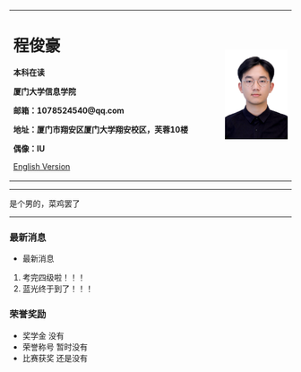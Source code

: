 <div>
<table border="0">
  <tr>
    <td width="75%">
      <h1>程俊豪</h1>
      <p><b>本科在读</b></p>
      <p><b>厦门大学信息学院</b></p>
      <p><b>邮箱：1078524540@qq.com</b></p>
      <p><b>地址：厦门市翔安区厦门大学翔安校区，芙蓉10楼</b></p>
      <p><b>偶像：IU</b></p>
      <p><a href="/index-en.html">English Version</a></p>
    </td>
    <td width="25%">
      <img src="/IMG_8736.JPG" width="100%">
    </td>
  </tr>
</table>
</div>

---

是个男的，菜鸡罢了

---

### 最新消息
- 最新消息 
1. 考完四级啦！！！
2. 蓝光终于到了！！！      


### 荣誉奖励
- 奖学金 没有
- 荣誉称号 暂时没有
- 比赛获奖 还是没有
